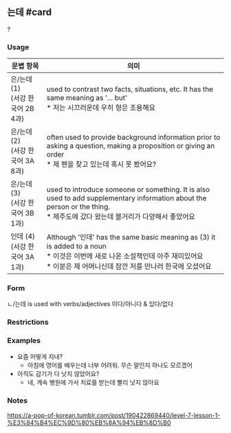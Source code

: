 ## 는데 #card
?
### Usage
| 문볍 항목                      | 의미                                                                                                                                                      |
| -------------------------- | ------------------------------------------------------------------------------------------------------------------------------------------------------- |
| 은/는데 (1)<br>(서강 한국어 2B 4과) | used to contrast two facts, situations, etc. It has the same meaning as '... but'<br>* 저는 시끄러운데 우히 형은 조용해요                                              |
| 은/는데 (2)<br>(서강 한국어 3A 8과) | often used to provide background information prior to asking a question, making a proposition or giving an order<br>* 제 펜을 찾고 있는데 혹시 못 봤어요?             |
| 은/는데 (3)<br>(서강 한국어 3B 1과) | used to introduce someone or something. It is also used to add supplementary information about the person or the thing.<br>* 제주도에 갔다 왔는데 볼거리가 다양해서 좋았어요 |
| 인데 (4)<br>(서강 한국어 3A 1과)   | Although '인데' has the same basic meaning as (3) it is added to a noun<br>* 이것은 이번에 새로 나온 소설책인데 아주 재미있어요<br>* 이분은 제 어머니신데 잠깐 저를 만나러 한국에 오셨어요             |
### Form
ㄴ/는데 is used with verbs/adjectives 이다/아니다 & 있다/없다
### Restrictions
### Examples
* 요즘 어떻게 지내?
	* 아침에 영어를 배우는데 너부 어려워. 무슨 말인지 하나도 모르겠어
* 아직도 감기가 다 낫지 않았어요?
	* 네, 계속 병원에 가서 치료를 받는데 빨리 낫지 않아요
### Notes
https://a-pop-of-korean.tumblr.com/post/190422869440/level-7-lesson-1-%E3%84%B4%EC%9D%80%EB%8A%94%EB%8D%B0